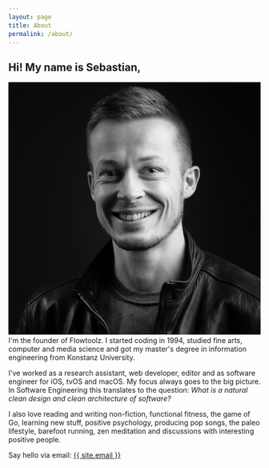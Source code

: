 ```yaml
---
layout: page
title: About
permalink: /about/
---
```


## Hi! My name is Sebastian,

<img src="sebastian-telle.jpg" class="ft-more-project-image" /> I'm the founder of Flowtoolz. I started coding in 1994, studied fine arts, computer and media science and got my master's degree in information engineering from Konstanz University.

I've worked as a research assistant, web developer, editor and as software engineer for iOS, tvOS and macOS. My focus always goes to the big picture. In Software Engineering this translates to the question: <i>What is a natural clean design and clean architecture of software?</i>

I also love reading and writing non-fiction, functional fitness, the game of Go, learning new stuff, positive psychology, producing pop songs, the paleo lifestyle, barefoot running, zen meditation and discussions with interesting positive people.

Say hello via email: <a onclick="ga('send', 'event', 'email', 'click', 'Say hello via email');" class="u-email" href="mailto:{{ site.email }}">{{ site.email }}</a>
